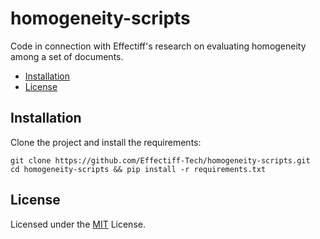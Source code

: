 # homogeneity-scripts
Code in connection with Effectiff's research on evaluating homogeneity among a set of documents.
- [Installation](#installation)
- [License](#license)

## Installation
Clone the project and install the requirements:
```
git clone https://github.com/Effectiff-Tech/homogeneity-scripts.git
cd homogeneity-scripts && pip install -r requirements.txt
```

## License
Licensed under the [MIT](LICENSE) License.
